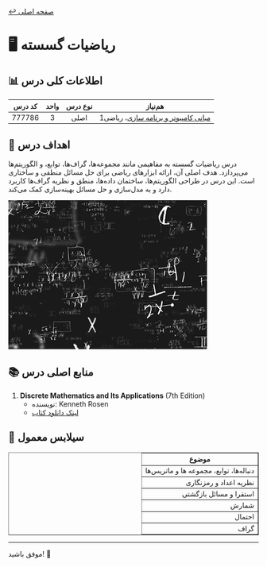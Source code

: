 [↩️ صفحه اصلی](/README.md)
# 🖥️ ریاضیات گسسته

## 📊 اطلاعات کلی درس
| کد درس | واحد | نوع درس | هم‌نیاز |
|:------:|:----:|:-------:|:--------:|
| 777786 |  3   |  اصلی   |    [مبانی کامپیوتر و برنامه سازی](/%D9%86%DB%8C%D9%85%D8%B3%D8%A7%D9%84%201/%D9%85%D8%A8%D8%A7%D9%86%DB%8C%20%DA%A9%D8%A7%D9%85%D9%BE%DB%8C%D9%88%D8%AA%D8%B1%20%D9%88%20%D8%A8%D8%B1%D9%86%D8%A7%D9%85%D9%87%20%D8%B3%D8%A7%D8%B2%DB%8C/README.md)، ریاضی1     |

## 🎯 اهداف درس
درس ریاضیات گسسته به مفاهیمی مانند مجموعه‌ها، گراف‌ها، توابع، و الگوریتم‌ها می‌پردازد. هدف اصلی آن، ارائه ابزارهای ریاضی برای حل مسائل منطقی و ساختاری است. این درس در طراحی الگوریتم‌ها، ساختمان داده‌ها، منطق و نظریه گراف‌ها کاربرد دارد و به مدل‌سازی و حل مسائل بهینه‌سازی کمک می‌کند.

![gif](تصاویر/gify.gif)

## 📚 منابع اصلی درس
1. **Discrete Mathematics and Its Applications** (7th Edition)
   - نویسنده: Kenneth Rosen 
   - [لینک دانلود کتاب](منابع/rosen_discrete_mathematics_and_its_applications_7th_edition.pdf)



## 📅 سیلابس معمول

<div style="text-align: right; direction: rtl;">
    <table border="1">
        <thead style="text-align: center;">
            <tr>
                <th>موضوع</th>
            </tr>
        </thead>
        <tbody>
            <tr>
                <td>دنباله‌ها، توابع، مجموعه ها و ماتریس‌ها</td>
            </tr>
            <tr>
                <td>نظریه اعداد و رمزنگاری</td>
            </tr>
            <tr>
                <td>استقرا و مسائل بازگشتی</td>
            </tr>
            <tr>
                <td>شمارش</td>
            </tr>
            <tr>
                <td>احتمال</td>
            </tr>
            <tr>
                <td>گراف</td>
            </tr>
        </tbody>
    </table>
</div>

<!-- ## 🔗 منابع مفید دیگر
- []() -  -->

<!-- ## 💡 نکات مهم
 -->

---
 موفق باشید! 🚀